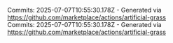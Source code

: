 Commits: 2025-07-07T10:55:30.178Z - Generated via https://github.com/marketplace/actions/artificial-grass
<br>
Commits: 2025-07-07T10:55:30.178Z - Generated via https://github.com/marketplace/actions/artificial-grass
<br>

